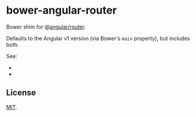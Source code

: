 # bower-angular-router

Bower shim for @[angular/router][].

Defaults to the Angular v1 version (via Bower's `main` property), but includes
both.

See:

* [Angular 2 version]: https://github.com/angular/angular/tree/master/modules/angular2/src/router
* [Angular 1 version]: https://github.com/angular/angular/tree/master/modules/angular1_router

[angular/router]: https://www.npmjs.com/package/@angular/router

## License

[MIT](https://github.com/angular/angular/blob/master/LICENSE).
